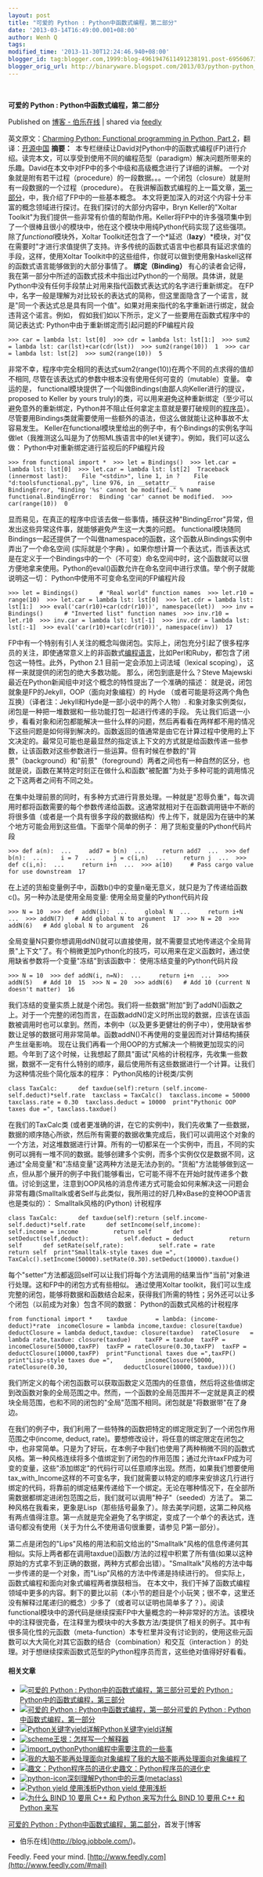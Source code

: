 ```yaml
---
layout: post
title: "可爱的 Python : Python中函数式编程，第二部分"
date: '2013-03-14T16:49:00.001+08:00'
author: Wenh Q
tags:
modified_time: '2013-11-30T12:24:46.940+08:00'
blogger_id: tag:blogger.com,1999:blog-4961947611491238191.post-6956067318660236219
blogger_orig_url: http://binaryware.blogspot.com/2013/03/python-python_14.html
---
```



 

**可爱的 Python : Python中函数式编程，第二部分**

Published on [博客 -
伯乐在线](http://blog.jobbole.com/35042/?utm_source=rss&utm_medium=rss&utm_campaign=%25e5%258f%25af%25e7%2588%25b1%25e7%259a%2584-python-python%25e4%25b8%25ad%25e5%2587%25bd%25e6%2595%25b0%25e5%25bc%258f%25e7%25bc%2596%25e7%25a8%258b%25ef%25bc%258c%25e7%25ac%25ac%25e4%25ba%258c%25e9%2583%25a8%25e5%2588%2586)
| shared via [feedly](http://www.feedly.com/)

英文原文：[Charming Python: Functional programming in Python, Part
2](http://www.ibm.com/developerworks/linux/library/l-prog2/index.html)，翻译：[开源中国](http://www.oschina.net/translate/python-functional-programming-part2)
**摘要：** 
本专栏继续让David对Python中的函数式编程(FP)进行介绍。读完本文，可以享受到使用不同的编程范型（paradigm）解决问题所带来的乐趣。David在本文中对FP中的多个中级和高级概念进行了详细的讲解。
一个对象就是附有若干过程（procedure）的一段数据。。。一个闭包（closure）就是附有一段数据的一个过程（procedure）。
在我讲解函数式编程的上一篇文章，[第一部分](http://blog.jobbole.com/35028/)，中，我介绍了FP中的一些基本概念。
本文将更加深入的对这个内容十分丰富的概念领域进行探讨。在我们探讨的大部分内容中，Bryn
Keller的"Xoltar
Toolkit"为我们提供一些非常有价值的帮助作用。Keller将FP中的许多强项集中到了一个很棒且很小的模块中，他在这个模块中用纯Python代码实现了这些强项。除了*functional*模块外，Xoltar
Toolkit还包含了一个*延迟（**lazy**）*模块，对"仅在需要时"才进行求值提供了支持。许多传统的函数式语言中也都具有延迟求值的手段，这样，使用Xoltar
Toolkit中的这些组件，你就可以做到使用象Haskell这样的函数式语言能够做到的大部分事情了。
**绑定（Binding）**
有心的读者会记得，我在第一部分中所述的函数式技术中指出过Python的一个局限。具体讲，就是Python中没有任何手段禁止对用来指代函数式表达式的名字进行重新绑定。
在FP中，名字一般是理解为对比较长的表达式的简称，但这里面隐含了一个诺言，就是"同一个表达式总是具有同一个值"。如果对用来指代的名字重新进行绑定，就会违背这个诺言。例如，
假如我们如以下所示，定义了一些要用在函数式程序中的简记表达式:
 Python中由于重新绑定而引起问题的FP编程片段

    >>> car = lambda lst: lst[0]  >>> cdr = lambda lst: lst[1:]  >>> sum2 = lambda lst: car(lst)+car(cdr(lst))  >>> sum2(range(10))  1  >>> car = lambda lst: lst[2]  >>> sum2(range(10))  5

非常不幸，程序中完全相同的表达式sum2(range(10))在两个不同的点求得的值却不相同,
尽管在该表达式的参数中根本没有使用任何可变的（mutable）变量。
幸运的是，
functional模块提供了一个叫做Bindings(由鄙人向Keller进行的提议，proposed
to Keller by yours
truly)的类，可以用来避免这种重新绑定（至少可以避免意外的重新绑定，Python并不阻止任何拿定主意就是要打破规则的[程序员](http://blog.jobbole.com/821/ "程序员的本质")）。尽管要用Bindings类就需要使用一些额外的语法，但这么做就能让这种事故不太容易发生。
Keller在functional模块里给出的例子中，有个Bindings的实例名字叫做let（我推测这么叫是为了仿照ML族语言中的let关键字）。例如，我们可以这么做：
 Python中对重新绑定进行监视后的FP编程片段

    >>> from functional import *  >>> let = Bindings()  >>> let.car = lambda lst: lst[0]  >>> let.car = lambda lst: lst[2]  Traceback (innermost last):    File "<stdin>", line 1, in ?    File "d:toolsfunctional.py", line 976, in __setattr__      raise BindingError, "Binding '%s' cannot be modified." % name  functional.BindingError:  Binding 'car' cannot be modified.  >>> car(range(10))  0

显而易见，在真正的程序中应该去做一些事情，捕获这种"BindingError"异常，但发出这些异常这件事，就能够避免产生这一大类的问题。
functional模块随同Bindings一起还提供了一个叫做namespace的函数，这个函数从Bindings实例中弄出了一个命名空间
(实际就是个字典)
。如果你想计算一个表达式，而该表达式是在定义于一个Bindings中的一个（不可变）命名空间中时，这个函数就可以很方便地拿来使用。Python的eval()函数允许在命名空间中进行求值。举个例子就能说明这一切：
 Python中使用不可变命名空间的FP编程片段

    >>> let = Bindings()      # "Real world" function names  >>> let.r10 = range(10)  >>> let.car = lambda lst: lst[0]  >>> let.cdr = lambda lst: lst[1:]  >>> eval('car(r10)+car(cdr(r10))', namespace(let))  >>> inv = Bindings()      # "Inverted list" function names  >>> inv.r10 = let.r10  >>> inv.car = lambda lst: lst[-1]  >>> inv.cdr = lambda lst: lst[:-1]  >>> eval('car(r10)+car(cdr(r10))', namespace(inv))  17

FP中有一个特别有引人关注的概念叫做闭包。实际上，闭包充分引起了很多程序员的关注，即使通常意义上的非函数式[编程语言](http://blog.jobbole.com/tag/%E7%BC%96%E7%A8%8B%E8%AF%AD%E8%A8%80/ "如何选择语言和编程语言排名相关文章")，比如Perl和Ruby，都包含了闭包这一特性。此外，Python
2.1 目前一定会添加上词法域（lexical scoping），
这样一来就提供的闭包的绝大多数功能。
 那么，闭包到底是什么？Steve
Majewski最近在Python新闻组中对这个概念的特性提出了一个准确的描述：
 就是说，闭包就象是FP的Jekyll，OOP（面向对象编程）的 Hyde
（或者可能是将这两个角色互换）（译者注：Jekyll和Hyde是一部小说中的两个人物）.
和象对象实例类似，闭包是一种把一堆数据和一些功能打包一起进行传递的手段。
先让我们后退一小步，看看对象和闭包都能解决一些什么样的问题，然后再看看在两样都不用的情况下这些问题是如何得到解决的。函数返回的值通常是由它在计算过程中使用的上下文决定的。最常见可能也是最显然的指定该上下文的方式就是给函数传递一些参数，让该函数对这些参数进行一些运算。但有时候在参数的"背景"（background）和"前景"（foreground）两者之间也有一种自然的区分，也就是说，函数在某特定时刻正在做什么和函数"被配置"为处于多种可能的调用情况之下这两者之间有不同之处。

在集中处理前景的同时，有多种方式进行背景处理。一种就是"忍辱负重"，每次调用时都将函数需要的每个参数传递给函数。这通常就相对于在函数调用链中不断的将很多值（或者是一个具有很多字段的数据结构）传上传下，就是因为在链中的某个地方可能会用到这些值。下面举个简单的例子：
 用了货船变量的Python代码片段

    >>> def a(n):  ...     add7 = b(n)  ...     return add7  ...  >>> def b(n):  ...     i = 7  ...     j = c(i,n)  ...     return j  ...  >>> def c(i,n):  ...     return i+n  ...  >>> a(10)     # Pass cargo value for use downstream  17

在上述的货船变量例子中，函数b()中的变量n毫无意义，就只是为了传递给函数c()。另一种办法是使用全局变量:
 使用全局变量的Python代码片段

    >>> N = 10  >>> def  addN(i):  ...     global N  ...     return i+N  ...  >>> addN(7)   # Add global N to argument  17  >>> N = 20  >>> addN(6)   # Add global N to argument  26

全局变量N只要你想调用ddN()就可以直接使用，就不需要显式地传递这个全局背景"上下文"了。有个稍微更加Python化的技巧，可以用来在定义函数时，通过使用缺省参数将一个变量"冻结"到该函数中：
 使用冻结变量的Python代码片段

    >>> N = 10  >>> def addN(i, n=N):  ...     return i+n  ...  >>> addN(5)   # Add 10  15  >>> N = 20  >>> addN(6)   # Add 10 (current N doesn't matter)  16

我们冻结的变量实质上就是个闭包。我们将一些数据"附加"到了addN()函数之上。对于一个完整的闭包而言，在函数addN()定义时所出现的数据，应该在该函数被调用时也可以拿到。然而，本例中（以及更多更健壮的例子中），使用缺省参数让足够的数据可用非常简单。函数addN()不再使用的变量因而对计算结构捕获产生丝毫影响。
现在让我们再看一个用OOP的方式解决一个稍微更加现实的问题。今年到了这个时候，让我想起了颇具"面试"风格的计税程序，先收集一些数据，数据不一定有什么特别的顺序，最后使用所有这些数据进行一个计算。让我们为这种情况些个简化版本的程序：
 Python风格的计税类/实例

    class TaxCalc:      def taxdue(self):return (self.income-self.deduct)*self.rate  taxclass = TaxCalc()  taxclass.income = 50000  taxclass.rate = 0.30  taxclass.deduct = 10000  print"Pythonic OOP taxes due =", taxclass.taxdue()

在我们的TaxCalc类
(或者更准确的讲，在它的实例中)，我们先收集了一些数据，数据的顺序随心所欲，然后所有需要的数据收集完成后，我们可以调用这个对象的一个方法，对这堆数据进行计算。所有的一切都呆在一个实例中，而且，不同的实例可以拥有一堆不同的数据。能够创建多个实例，而多个实例仅仅是数据不同，这通过"全局变量"和"冻结变量"这两种方法是无法办到的。"货船"方法能够做到这一点，但从那个展开的例子中我们能够看出，它可能不得不在开始时就传递多个数值。讨论到这里，注意到OOP风格的消息传递方式可能会如何来解决这一问题会非常有趣(Smalltalk或者Self与此类似，我所用过的好几种xBase的变种OOP语言也是类似的）：
Smalltalk风格的(Python) 计税程序

    class TaxCalc:      def taxdue(self):return (self.income-self.deduct)*self.rate      def setIncome(self,income):          self.income = income          return self      def setDeduct(self,deduct):          self.deduct = deduct          return self      def setRate(self,rate):          self.rate = rate          return self  print"Smalltalk-style taxes due =",         TaxCalc().setIncome(50000).setRate(0.30).setDeduct(10000).taxdue()

每个"setter"方法都返回self可以让我们将每个方法调用的结果当作"当前"对象进行处理。这和FP中的闭包方式有些相似。
通过使用Xoltar
toolkit，我们可以生成完整的闭包，能够将数据和函数结合起来，获得我们所需的特性；另外还可以让多个闭包（以前成为对象）包含不同的数据：
 Python的函数式风格的计税程序

    from functional import *    taxdue        = lambda: (income-deduct)*rate  incomeClosure = lambda income,taxdue: closure(taxdue)  deductClosure = lambda deduct,taxdue: closure(taxdue)  rateClosure   = lambda rate,taxdue: closure(taxdue)    taxFP = taxdue  taxFP = incomeClosure(50000,taxFP)  taxFP = rateClosure(0.30,taxFP)  taxFP = deductClosure(10000,taxFP)  print"Functional taxes due =",taxFP()    print"Lisp-style taxes due =",         incomeClosure(50000,            rateClosure(0.30,                deductClosure(10000, taxdue)))()

我们所定义的每个闭包函数可以获取函数定义范围内的任意值，然后将这些值绑定到改函数对象的全局范围之中。然而，一个函数的全局范围并不一定就是真正的模块全局范围，也和不同的闭包的"全局"范围不相同。闭包就是"将数据带"在了身边。

在我们的例子中，我们利用了一些特殊的函数把特定的绑定限定到了一个闭包作用范围之中(income,
deduct,
rate)。要想修改设计，将任意的绑定限定在闭包之中，也非常简单。只是为了好玩，在本例子中我们也使用了两种稍微不同的函数式风格。第一种风格连续将多个值绑定到了闭包的作用范围；通过允许taxFP成为可变的变量，这些"添加绑定"的代码行可以任意顺序出现。然而，如果我们想要使用tax_with_Income这样的不可变名字，我们就需要以特定的顺序来安排这几行进行绑定的代码，将靠前的绑定结果传递给下一个绑定。无论在哪种情况下，在全部所需数据都绑定进闭包范围之后，我们就可以调用"种子"（seeded）方法了。
第二种风格在我看来，更象是Lisp（那些括号最象了）。除去美学问题，这第二种风格有两点值得注意。第一点就是完全避免了名字绑定，变成了一个单个的表达式，连语句都没有使用（关于为什么不使用语句很重要，请参见
P第一部分）。

第二点是闭包的"Lips"风格的用法和前文给出的"Smalltalk"风格的信息传递何其相似。实际上两者都在调用taxdue()函数/方法的过程中积累了所有值(如果以这种原始的方式拿不到正确的数据，两种方式都会出错）。"Smalltalk"风格的方法中每一步传递的是一个对象，而"Lisp"风格的方法中传递是持续进行的。
但实际上，函数式编程和面向对象式编程两者旗鼓相当。
在本文中，我们干掉了函数式编程领域中更多的内容。剩下的要比以前（本小节的题目是个小玩笑；很不幸，这里还没有解释过尾递归的概念）少多了（或者可以证明也简单多了？）。阅读functional模块中的源代码是继续探索FP中大量概念的一种非常好的方法。该模块中的注释很完备，在注释里为模块中的大多数方法/类提供了相关的例子。其中有很多简化性的元函数（meta-function）本专栏里并没有讨论到的，使用这些元函数可以大大简化对其它函数的结合（combination）和交互（interaction
）的处理。对于想继续探索函数式范型的Python程序员而言，这些绝对值得好好看看。

#### 相关文章

-   [![可爱的 Python :
    Python中的函数式编程，第三部分](http://www.python.org/community/logos/python-logo-master-v3-TM.png)](http://blog.jobbole.com/35045/)[可爱的
    Python :
    Python中的函数式编程，第三部分](http://blog.jobbole.com/35045/)
-   [![可爱的 Python :
    Python中函数式编程，第一部分](http://www.python.org/community/logos/python-logo-master-v3-TM.png)](http://blog.jobbole.com/35028/)[可爱的
    Python :
    Python中函数式编程，第一部分](http://blog.jobbole.com/35028/)
-   [![Python关键字yield详解](http://blog.jobbole.com/wp-content/uploads/2012/02/python-logo.png)](http://blog.jobbole.com/28506/)[Python关键字yield详解](http://blog.jobbole.com/28506/)
-   [![scheme](http://blog.jobbole.com/wp-content/uploads/2012/08/scheme-150x125.jpg)](http://blog.jobbole.com/25253/)[王垠：怎样写一个解释器](http://blog.jobbole.com/25253/)
-   [![import_python](http://blog.jobbole.com/wp-content/uploads/2012/05/import_python-150x150.jpg)](http://blog.jobbole.com/19835/)[Python编程中需要注意的一些事](http://blog.jobbole.com/19835/)
-   [![我的大脑不能再处理面向对象编程了
    ](http://blog.jobbole.com/wp-content/uploads/2013/02/Summer_Glau_as_River_Tam_in_Serenity_Wallpaper__yvt2-300x2253-150x150.jpg)](http://blog.jobbole.com/20874/)[我的大脑不能再处理面向对象编程了](http://blog.jobbole.com/20874/)
-   [![趣文：Python程序员的进化史](http://blog.jobbole.com/wp-content/uploads/2012/02/python-logo.png)](http://blog.jobbole.com/15005/)[趣文：Python程序员的进化史](http://blog.jobbole.com/15005/)
-   [![python-icon](http://blog.jobbole.com/wp-content/uploads/2012/06/python-icon-150x150.jpg)](http://blog.jobbole.com/21351/)[深刻理解Python中的元类(metaclass)](http://blog.jobbole.com/21351/)
-   [![Python yield
    使用浅析](http://blog.jobbole.com/wp-content/uploads/2012/02/python-logo.png)](http://blog.jobbole.com/32876/)[Python
    yield 使用浅析](http://blog.jobbole.com/32876/)
-   [![为什么 BIND 10 要用 C++ 和 Python
    来写](http://bind10.isc.org/raw-attachment/wiki/Mascot/BIND10_Bundy.jpg)](http://blog.jobbole.com/34289/)[为什么
    BIND 10 要用 C++ 和 Python 来写](http://blog.jobbole.com/34289/)

[可爱的 Python :
Python中函数式编程，第二部分](http://blog.jobbole.com/35042/)，首发于[博客
- 伯乐在线](http://blog.jobbole.com/)。



Feedly. Feed your mind.
[http://www.feedly.com](http://www.feedly.com/#mail)
